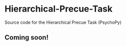 # Hierarchical-Precue-Task
Source code for the Hierarchical Precue Task (PsychoPy)

## Coming soon!
